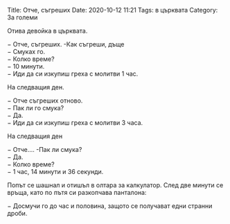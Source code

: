 Title: Отче, съгреших
Date: 2020-10-12 11:21
Tags: в църквата
Category: За големи


Отива девойка в църквата.

&minus; Отче, съгреших. -Как съгреши, дъще  
&minus; Смуках го.  
&minus; Колко време?  
&minus; 10 минути.  
&minus; Иди да си изкупиш греха с молитви 1 час.  

На следващия ден.   

&minus; Отче съгреших отново.  
&minus; Пак ли го смука?  
&minus; Да.  
&minus; Иди да си изкупиш греха с молитви 3 часа.  

На следващия ден  

&minus; Отче.... -Пак ли смука?  
&minus; Да.  
&minus; Колко време?  
&minus; 1 час, 14 минути и 36 секунди.   

Попът се шашнал и отишъл в олтара за калкулатор. След две минути се връща, като по пътя си разкопчава панталона:  

&minus; Досмучи го до час и половина, защото се получават едни странни дроби.  

